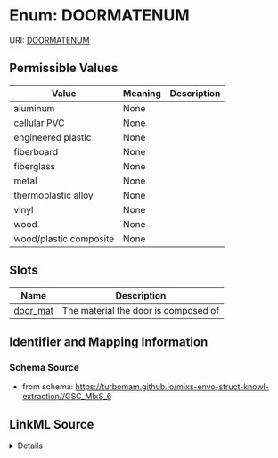 # Enum: DOORMATENUM



URI: [DOORMATENUM](DOORMATENUM)

## Permissible Values

| Value | Meaning | Description |
| --- | --- | --- |
| aluminum | None |  |
| cellular PVC | None |  |
| engineered plastic | None |  |
| fiberboard | None |  |
| fiberglass | None |  |
| metal | None |  |
| thermoplastic alloy | None |  |
| vinyl | None |  |
| wood | None |  |
| wood/plastic composite | None |  |




## Slots

| Name | Description |
| ---  | --- |
| [door_mat](door_mat.md) | The material the door is composed of |






## Identifier and Mapping Information







### Schema Source


* from schema: https://turbomam.github.io/mixs-envo-struct-knowl-extraction//GSC_MIxS_6




## LinkML Source

<details>
```yaml
name: DOOR_MAT_ENUM
from_schema: https://turbomam.github.io/mixs-envo-struct-knowl-extraction//GSC_MIxS_6
rank: 1000
permissible_values:
  aluminum:
    text: aluminum
  cellular PVC:
    text: cellular PVC
  engineered plastic:
    text: engineered plastic
  fiberboard:
    text: fiberboard
  fiberglass:
    text: fiberglass
  metal:
    text: metal
  thermoplastic alloy:
    text: thermoplastic alloy
  vinyl:
    text: vinyl
  wood:
    text: wood
  wood/plastic composite:
    text: wood/plastic composite

```
</details>
